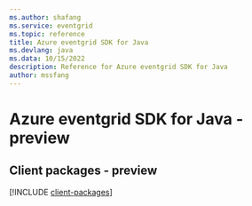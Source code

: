 ```yaml
---
ms.author: shafang
ms.service: eventgrid
ms.topic: reference
title: Azure eventgrid SDK for Java
ms.devlang: java
ms.data: 10/15/2022
description: Reference for Azure eventgrid SDK for Java
author: mssfang
---
```

# Azure eventgrid SDK for Java - preview

## Client packages - preview
[!INCLUDE [client-packages](eventgrid-client-index.md)]